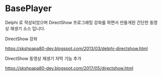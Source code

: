 # BasePlayer

Delphi 로 작성되었으며 DirectShow 프로그래밍 강좌를 하면서 만들게된 간단한 동영상 재생기 소스 입니다. 


DirectShow 강좌

https://skshpapa80-dev.blogspot.com/2013/03/delphi-directshow.html

DirectShow 동영상 재생기 자막 기능 추가

https://skshpapa80-dev.blogspot.com/2017/05/directshow.html
